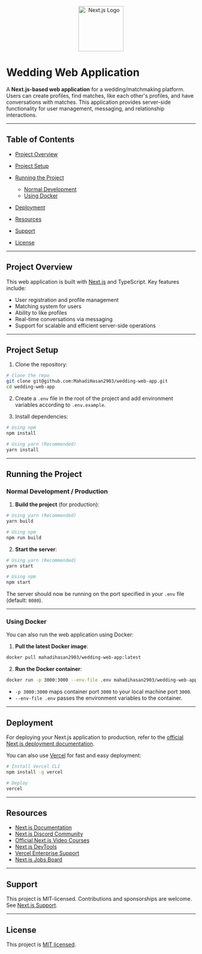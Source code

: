 <p align="center">
  <a href="https://nextjs.org/" target="_blank"><img src="https://nextjs.com/img/logo-small.svg" width="120" alt="Next.js Logo" /></a>
</p>

# Wedding Web Application

A **Next.js-based web application** for a wedding/matchmaking platform. Users can create profiles, find matches, like each other's profiles, and have conversations with matches. This application provides server-side functionality for user management, messaging, and relationship interactions.

---

## Table of Contents

- [Project Overview](#project-overview)
- [Project Setup](#project-setup)
- [Running the Project](#running-the-project)

  - [Normal Development](#normal-development)
  - [Using Docker](#using-docker)

- [Deployment](#deployment)
- [Resources](#resources)
- [Support](#support)
- [License](#license)

---

## Project Overview

This web application is built with [Next.js](https://nextjs.org/) and TypeScript. Key features include:

- User registration and profile management
- Matching system for users
- Ability to like profiles
- Real-time conversations via messaging
- Support for scalable and efficient server-side operations

---

## Project Setup

1. Clone the repository:

```bash
# Clone the repo
git clone git@github.com:MahadiHasan2903/wedding-web-app.git
cd wedding-web-app
```

2. Create a `.env` file in the root of the project and add environment variables according to `.env.example`.

3. Install dependencies:

```bash
# Using npm
npm install

# Using yarn (Recommended)
yarn install
```

---

## Running the Project

### Normal Development / Production

1. **Build the project** (for production):

```bash
# Using yarn (Recommended)
yarn build

# Using npm
npm run build
```

2. **Start the server**:

```bash
# Using yarn (Recommended)
yarn start

# Using npm
npm start
```

The server should now be running on the port specified in your `.env` file (default: `8080`).

---

### Using Docker

You can also run the web application using Docker:

1. **Pull the latest Docker image**:

```bash
docker pull mahadihasan2903/wedding-web-app:latest
```

2. **Run the Docker container**:

```bash
docker run -p 3000:3000 --env-file .env mahadihasan2903/wedding-web-app:latest
```

- `-p 3000:3000` maps container port `3000` to your local machine port `3000`.
- `--env-file .env` passes the environment variables to the container.

---

## Deployment

For deploying your Next.js application to production, refer to the [official Next.js deployment documentation](https://nextjs.org/docs/deployment).

You can also use [Vercel](https://vercel.com/new) for fast and easy deployment:

```bash
# Install Vercel CLI
npm install -g vercel

# Deploy
vercel
```

---

## Resources

- [Next.js Documentation](https://nextjs.org/docs)
- [Next.js Discord Community](https://discord.com/invite/nextjs)
- [Official Next.js Video Courses](https://nextjs.org/learn)
- [Next.js DevTools](https://nextjs.org/docs/advanced-features/next-devtools)
- [Vercel Enterprise Support](https://vercel.com/enterprise)
- [Next.js Jobs Board](https://nextjs.org/jobs)

---

## Support

This project is MIT-licensed. Contributions and sponsorships are welcome. See [Next.js Support](https://nextjs.org/support).

---

## License

This project is [MIT licensed](https://github.com/MahadiHasan2903/wedding-web-app/blob/main/LICENSE).

